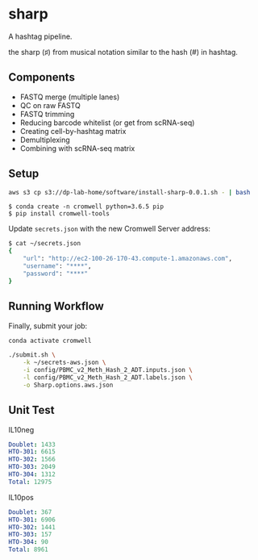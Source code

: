 # sharp

A hashtag pipeline.

the sharp (♯) from musical notation similar to the hash (#) in hashtag.


## Components

- FASTQ merge (multiple lanes)
- QC on raw FASTQ
- FASTQ trimming
- Reducing barcode whitelist (or get from scRNA-seq)
- Creating cell-by-hashtag matrix
- Demultiplexing
- Combining with scRNA-seq matrix

## Setup

```bash
aws s3 cp s3://dp-lab-home/software/install-sharp-0.0.1.sh - | bash
```

```
$ conda create -n cromwell python=3.6.5 pip
$ pip install cromwell-tools
```

Update `secrets.json` with the new Cromwell Server address:

```bash
$ cat ~/secrets.json
{
    "url": "http://ec2-100-26-170-43.compute-1.amazonaws.com",
    "username": "****",
    "password": "****"
}
```

## Running Workflow

Finally, submit your job:

```bash
conda activate cromwell

./submit.sh \
    -k ~/secrets-aws.json \
    -i config/PBMC_v2_Meth_Hash_2_ADT.inputs.json \
    -l config/PBMC_v2_Meth_Hash_2_ADT.labels.json \
    -o Sharp.options.aws.json
```

## Unit Test

IL10neg

```yaml
Doublet: 1433
HTO-301: 6615
HTO-302: 1566
HTO-303: 2049
HTO-304: 1312
Total: 12975
```

IL10pos

```yaml
Doublet: 367
HTO-301: 6906
HTO-302: 1441
HTO-303: 157
HTO-304: 90
Total: 8961
```
